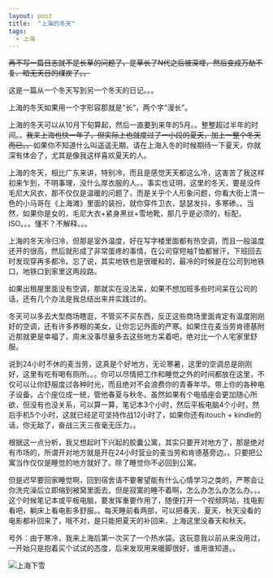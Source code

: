 ```yaml
---
layout: post
title:  "上海的冬天"
tags:
  - 上海
---
```


~~再不写一篇日志就不是长草的问题了，是草长了N代之后被深埋，然后变成万劫不复、暗无天日的煤炭了。。~~

这是一篇从一个冬天写到另一个冬天的日记。。。

 

上海的冬天如果用一个字形容那就是“长”，两个字“漫长”。

上海的冬天可以从10月下旬算起，然后一直要到来年的5月。。整整超过半年的时间。。~~我来上海也快一年了，但实际上也就度过了一小段的夏天，加上一整个冬天而已。。~~如果你不知道什么叫遥遥无期，请在上海入冬的时候期待一下夏天，你就深有体会了，尤其是像我这样喜欢夏天的人。

 

上海的冬天，相比广东来讲，特别冷，而且是感觉天天都这么冷，这害苦了我这样初来乍到，不明事理，没什么厚衣服的人。。事实也证明，这里的冬天，要是没件毛尼大风衣，那不仅仅是温暖的问题了，而是关乎个人形象问题，你看大街上清一色的小马哥在《上海滩》里面的装扮，就你穿件卫衣，瑟瑟发抖，多寒碜。。当然，如果你是女的，毛尼大衣+紧身黑丝+雪地靴，那几乎是必须的，标配，ISO。。。懂不？不解释。。。

 

上海的冬天冷归冷，但那是室外温度，好在写字楼里面都有热空调，而且一般温度还开的很高，然后就形成了非常蛋疼的事情，在公司穿短袖T恤都冒汗，下班回去时发现穿再多都冷。忘了说，其实地铁也是很暖和的，最冷的时候是在公司到地铁口，地铁口到家里这两段路。

如果出租屋里面没有空调，那就实在没法呆，如果不想加班多些时间呆在公司的话，还有几个办法是我总结出来并实践过的。

冬天可以多去大型商场瞎逛，不管买不买东西，反正这些商场里面肯定有温度刚刚好的空调，还有许多养眼的美女，让你忘记外面的严寒。如果住在麦当劳肯德基附近那就更是幸福了，周末没事尽量多去这些地方呆着吧，绝对比一个人宅家里舒服。

 

说到24小时不休的麦当劳，这真是个好地方，无论寒暑，这里的空调总是刚刚好，这里有吃有喝有厕所。。。你可以尽情把工作和睡觉之外的时间都放在这里，不仅可以让你舒服度过各种时光，而且绝对不会浪费你的青春年华。带上你的各种电子设备，占个座位成一统，管他春夏与秋冬。虽然如果有个电插座会更加随心所欲，但没有也没关系，可以算一算，笔记本3个小时，然后平板电脑4个小时，然后手机5个小时，这就已经足可坚持作战12小时了，如果你还有itouch + kindle的话，你无敌了，奋战三天三夜毫无压力。。

根据这一点分析，我又想起时下兴起的胶囊公寓，其实只要开对地方了，那是绝对有市场的，所谓开对地方就是开在24小时营业的麦当劳和肯德基旁边。。只要把公寓当作仅仅是睡觉的地方就好了。除了睡觉你不必回到公寓。

 

但是迟早要回家睡觉啊，回到宿舍请不要奢望能有什么心情学习之类的，严寒会让你洗完澡后立即缩到被窝里面去，但是寂寞的睡不着啊，怎么办怎么办怎么办。。。这个时候笔记本或平板电脑，要发挥重要作用了，随便打开一个视频网站，找电影看吧，躺床上看电影多舒服。。每天睡前看两部，可以把春天、夏天、秋天没看的电影都补回来了，哦不对，是只能把夏天的补回来，上海这里没春天和秋天。

 

号外：由于寒冷，我来上海后第一次买了一个热水袋。这玩意我以前从来没用过，一开始只是抱着买个试试的态度，后来发现用来暖脚很好，谁用谁知道。。


![上海下雪](https://public-dm2305.files.1drv.com/y3pfouWZJrWK5qlPx8iatnuIm5H950bkTFn9a_mBeHSWCDfXKGZc4ovYRF26dluVXHvetL7a0JxSsEY-UFRIhSHANno3qE7xahqZma0YvFo0YfCsI3D5Zb1bUArXNvSS3Cb/DSC_1329.jpg)
